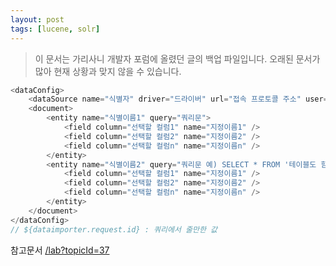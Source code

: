 ```yaml
---
layout: post
tags: [lucene, solr]
---
```


> 이 문서는 가리사니 개발자 포럼에 올렸던 글의 백업 파일입니다.
오래된 문서가 많아 현재 상황과 맞지 않을 수 있습니다.


``` java
<dataConfig>
    <dataSource name="식별자" driver="드라이버" url="접속 프로토콜 주소" user="계정" password="암호"/>
    <document>
        <entity name="식별이름1" query="쿼리문">
			<field column="선택할 컬럼1" name="지정이름1" />
			<field column="선택할 컬럼2" name="지정이름2" />
			<field column="선택할 컬럼n" name="지정이름n" />
        </entity>
		<entity name="식별이름2" query="쿼리문 예) SELECT * FROM '테이블도 함수도 상관없음 반환하면 쿼리면됩니다.'(${dataimporter.request.id})">
			<field column="선택할 컬럼1" name="지정이름1" />
			<field column="선택할 컬럼2" name="지정이름2" />
			<field column="선택할 컬럼n" name="지정이름n" />
        </entity>
    </document>
</dataConfig>
// ${dataimporter.request.id} : 쿼리에서 줄만한 값
```

참고문서
[/lab?topicId=37](/lab?topicId=37)